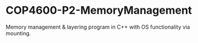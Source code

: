 # COP4600-P2-MemoryManagement
Memory management &amp; layering program in C++ with OS functionality via mounting.
